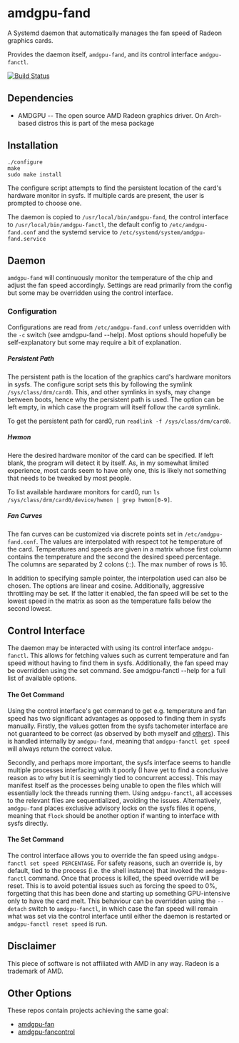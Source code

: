 # amdgpu-fand

A Systemd daemon that automatically manages the fan speed of Radeon graphics cards. 

Provides the daemon itself, `amdgpu-fand`, and its control interface `amdgpu-fanctl`.

[![Build Status](https://gitlab.com/vilhelmengstrom/amdgpu-fand/badges/master/build.svg)](https://gitlab.com/vilhelmengstrom/amdgpu-fand/commits/master)

## Dependencies  

- AMDGPU -- The open source AMD Radeon graphics driver. On Arch-based distros this is part of the mesa package  

## Installation  

```
./configure
make
sudo make install   
```

The configure script attempts to find the persistent location of the card's hardware monitor in sysfs. If 
multiple cards are present, the user is prompted to choose one.

The daemon is copied to `/usr/local/bin/amdgpu-fand`, the control interface to `/usr/local/bin/amdgpu-fanctl`, 
the default config to `/etc/amdgpu-fand.conf` and the systemd service to `/etc/systemd/system/amdgpu-fand.service`  

## Daemon

`amdgpu-fand` will continuously monitor the temperature of the chip and adjust the fan speed accordingly. Settings 
are read primarily from the config but some may be overridden using the control interface.

### Configuration

Configurations are read from `/etc/amdgpu-fand.conf` unless overridden with the `-c` switch (see amdgpu-fand --help). 
Most options should hopefully be self-explanatory but some may require a bit of explanation.

##### Persistent Path

The persistent path is the location of the graphics card's hardware monitors in sysfs. The configure script sets this by following the
symlink `/sys/class/drm/card0`. This, and other symlinks in sysfs, may change between boots, hence why the persistent path is used. The 
option can be left empty, in which case the program will itself follow the `card0` symlink.   

To get the persistent path for card0, run `readlink -f /sys/class/drm/card0`.

##### Hwmon

Here the desired hardware monitor of the card can be specified. If left blank, the program will detect it by itself. As, in my somewhat limited experience,
most cards seem to have only one, this is likely not something that needs to be tweaked by most people.  

To list available hardware monitors for card0, run `ls /sys/class/drm/card0/device/hwmon | grep hwmon[0-9]`.

##### Fan Curves

The fan curves can be customized via discrete points set in `/etc/amdgpu-fand.conf`. The values are interpolated with respect tot he temperature of the card. Temperatures and speeds are given in a matrix whose first column contains the temperature and the second the desired speed percentage. The columns are separated by 2 colons (::). The max number of rows is 16.

In addition to specifying sample pointer, the interpolation used can also be chosen. The options are linear and cosine. Additionally, aggressive throttling may be set. If the latter it enabled, the fan speed will be set to the lowest speed in the matrix as soon as the temperature falls below the second lowest.

## Control Interface

The daemon may be interacted with using its control interface `amdgpu-fanctl`. This allows for fetching values such as current temperature and fan speed without
having to find them in sysfs. Additionally, the fan speed may be overridden using the set command. See amdgpu-fanctl --help for a full list of available options.

#### The Get Command

Using the control interface's get command to get e.g. temperature and fan speed has two significant advantages as opposed to finding them in sysfs manually. Firstly,
the values gotten from the sysfs tachometer interface are not guaranteed to be correct (as observed by both myself and [others](https://www.reddit.com/r/Amd/comments/9b0nmy/linuxamdgpu_rx_580_fan_always_on_windows_usually/e4zqah0/?utm_source=share&utm_medium=web2x)). This is handled internally by `amdgpu-fand`, meaning that `amdgpu-fanctl get speed` will always return the correct value.

Secondly, and perhaps more important, the sysfs interface seems to handle multiple processes interfacing with it poorly (I have yet to find a conclusive reason as to why but it is seemingly tied to concurrent access). This may manifest itself as the processes being unable to open the files which will essentially lock the threads running them. Using `amdgpu-fanctl`, all accesses to the relevant files are sequentialized, avoiding the issues. Alternatively, `amdgpu-fand` places exclusive advisory locks on the sysfs files it opens, meaning that `flock` should be another option if wanting to interface with sysfs directly.

#### The Set Command

The control interface allows you to override the fan speed using `amdgpu-fanctl set speed PERCENTAGE`. For safety reasons, such an override is, by default, tied to the process (i.e. the shell instance) that invoked the `amdgpu-fanctl` command. Once that process is killed, the speed override will be reset. This is to avoid potential issues such as forcing the speed to 0%, forgetting that this has been done and starting up something GPU-intensive only to have the card melt. This behaviour can be overridden using the `--detach` switch to `amdgpu-fanctl`, in which case the fan speed will remain what was set via the control interface until either the daemon is restarted or `amdgpu-fanctl reset speed` is run.

## Disclaimer  
This piece of software is not affiliated with AMD in any way. Radeon is a trademark of AMD.

## Other Options  
These repos contain projects achieving the same goal:

- [amdgpu-fan](https://github.com/chestm007/amdgpu-fan)
- [amdgpu-fancontrol](https://github.com/grmat/amdgpu-fancontrol)
